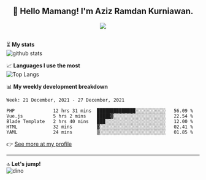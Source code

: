 <h2 align="center">👋 Hello Mamang! I'm Aziz Ramdan Kurniawan.</h2>  
<p align="center">
  <img src="https://komarev.com/ghpvc/?username=azizramdan"> <br><br>
</p>
    
⏳ **My stats**  
![github stats](https://github-readme-stats.vercel.app/api?username=azizramdan&show_icons=true&count_private=true&title_color=000&hide_border=true&hide_title=true)  

📈 **Languages I use the most**  
![Top Langs](https://github-readme-stats.vercel.app/api/top-langs/?username=azizramdan&layout=compact&langs_count=6&hide=tsql&hide_border=true&hide_title=true&exclude_repo=Futsal-Go,Futsal-Go-Admin,Sistem-Informasi-Sensus-Harian-Rawat-Inap)  

📊 **My weekly development breakdown**
<!--START_SECTION:waka-->
```text
Week: 21 December, 2021 - 27 December, 2021

PHP              12 hrs 31 mins  ██████████████░░░░░░░░░░░   56.09 % 
Vue.js           5 hrs 2 mins    █████▓░░░░░░░░░░░░░░░░░░░   22.54 % 
Blade Template   2 hrs 40 mins   ███░░░░░░░░░░░░░░░░░░░░░░   12.00 % 
HTML             32 mins         ▓░░░░░░░░░░░░░░░░░░░░░░░░   02.41 % 
YAML             24 mins         ▒░░░░░░░░░░░░░░░░░░░░░░░░   01.85 % 
```
<!--END_SECTION:waka-->
👉 [See more at my profile](https://wakatime.com/@azizramdan)
***
🔝 **Let's jump!**  
![dino](https://raw.githubusercontent.com/azizramdan/azizramdan/master/dino.gif)  
